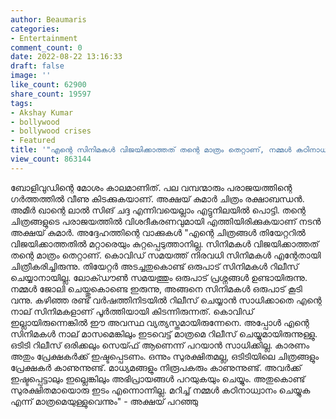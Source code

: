 ```yaml
---
author: Beaumaris
categories:
- Entertainment
comment_count: 0
date: 2022-08-22 13:16:33
draft: false
image: ''
like_count: 62900
share_count: 19597
tags:
- Akshay Kumar
- bollywood
- bollywood crises
- Featured
title: '"എന്റെ സിനിമകൾ വിജയിക്കാത്തത് തന്റെ മാത്രം തെറ്റാണ്, നമ്മൾ കഠിനാധ്വാനം ചെയ്യുക"'
view_count: 863144
---
```


ബോളിവുഡിന്റെ മോശം കാലമാണിത്. പല വമ്പന്മാരും പരാജയത്തിന്റെ ഗർത്തത്തിൽ വീണു കിടക്കുകയാണ്. അക്ഷയ് കുമാർ ചിത്രം രക്ഷാബന്ധൻ. അമീർ ഖാന്റെ ലാൽ സിങ് ചദ്ദ എന്നിവയെല്ലാം എട്ടുനിലയിൽ പൊട്ടി. തന്റെ ചിത്രങ്ങളുടെ പരാജയത്തിൽ വിശദീകരണവുമായി എത്തിയിരിക്കുകയാണ് നടൻ അക്ഷയ് കുമാർ. അദ്ദേഹത്തിന്റെ വാക്കുകൾ "എന്റെ ചിത്രങ്ങൾ തിയേറ്ററിൽ വിജയിക്കാത്തതിൽ മറ്റാരെയും കുറ്റപ്പെടുത്താനില്ല. സിനിമകൾ വിജയിക്കാത്തത് തന്റെ മാത്രം തെറ്റാണ്. കൊവിഡ് സമയത്ത് നിരവധി സിനിമകൾ എന്റേതായി ചിത്രീകരിച്ചിരുന്നു. തിയേറ്റർ അടച്ചതുകൊണ്ട് ഒരുപാട് സിനിമകൾ റിലീസ് ചെയ്യാനായില്ല. ലോക്ഡൗൺ സമയത്തും ഒരുപാട് പ്രശ്നങ്ങൾ ഉണ്ടായിരുന്നു. നമ്മൾ ജോലി ചെയ്തുകൊണ്ടെ ഇരുന്നു, അങ്ങനെ സിനിമകൾ ഒരുപാട് കൂടി വന്നു. കഴിഞ്ഞ രണ്ട് വർഷത്തിനിടയിൽ റിലീസ് ചെയ്യാൻ സാധിക്കാതെ എന്റെ നാല് സിനിമകളാണ് പൂർത്തിയായി കിടന്നിരുന്നത്. കൊവിഡ് ഇല്ലായിരുന്നെങ്കിൽ ഈ അവസ്ഥ വ്യത്യസ്തമായിരുന്നേനെ. അപ്പോൾ എന്റെ സിനിമകൾ നാല് മാസമെങ്കിലും ഇടവെട്ട് മാത്രമെ റിലീസ് ചെയ്യുമായിരുന്നുള്ളു. ഒടിടി റിലീസ് ഒരിക്കലും സെയ്ഫ് ആണെന്ന് പറയാൻ സാധിക്കില്ല. കാരണം അതും പ്രേക്ഷകർക്ക് ഇഷ്ടപ്പെടണം. ഒന്നും സുരക്ഷിതമല്ല, ഒടിടിയിലെ ചിത്രങ്ങളും പ്രേക്ഷകർ കാണുന്നുണ്ട്. മാധ്യമങ്ങളും നിരൂപകരും കാണുന്നുണ്ട്. അവർക്ക് ഇഷ്ടപ്പെട്ടാലും ഇല്ലെങ്കിലും അഭിപ്രായങ്ങൾ പറയുകയും ചെയ്യും. അതുകൊണ്ട് സുരക്ഷിതമായൊരു ഇടം എന്നൊന്നില്ല. മറിച്ച് നമ്മൾ കഠിനാധ്വാനം ചെയ്യുക എന്ന് മാത്രമെയുള്ളുവെന്നും" - അക്ഷയ് പറഞ്ഞു